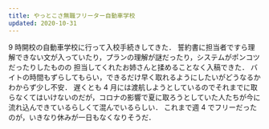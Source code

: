 ```yaml
---
title: やっとこさ無職フリーター自動車学校
updated: 2020-10-31
---
```


9 時開校の自動車学校に行って入校手続きしてきた．
誓約書に担当者ですら理解できない文が入っていたり，プランの理解が謎だったり，システムがポンコツだったりしたものの
担当してくれたお姉さんと揉めることなく入稿できた．
バイトの時間もずらしてもらい，できるだけ早く取れるようにしたいがどうなるかわからず少し不安．
遅くとも 4 月には渡航しようとしているのでそれまでに取らなくてはいけないのだが，コロナの影響で夏に取ろうとしていた人たちが今に流れ込んできているらしくて混んでいるらしい．
これまで週 4 でフリーだったのが，いきなり休みが一日もなくなりそうだ．
